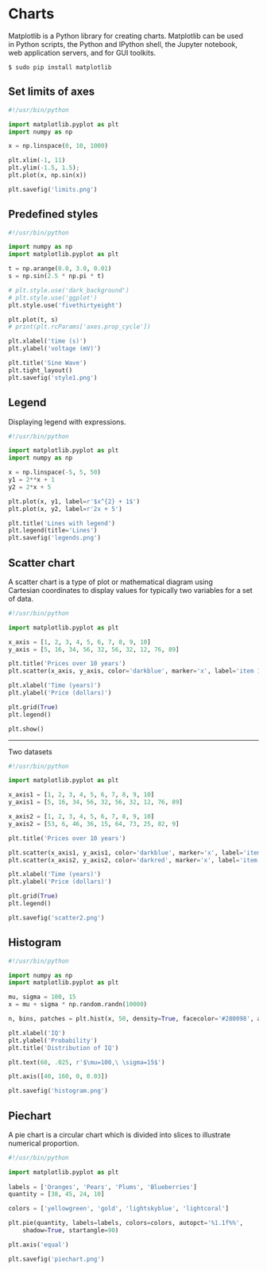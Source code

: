 # Charts 

Matplotlib is a Python library for creating charts. Matplotlib can be used  
in Python scripts, the Python and IPython shell, the Jupyter notebook,  
web application servers, and for GUI toolkits.  

    $ sudo pip install matplotlib


## Set limits of axes 

```python
#!/usr/bin/python

import matplotlib.pyplot as plt
import numpy as np

x = np.linspace(0, 10, 1000)

plt.xlim(-1, 11)
plt.ylim(-1.5, 1.5);
plt.plot(x, np.sin(x))

plt.savefig('limits.png')
```

## Predefined styles

```python
#!/usr/bin/python

import numpy as np
import matplotlib.pyplot as plt

t = np.arange(0.0, 3.0, 0.01)
s = np.sin(2.5 * np.pi * t)

# plt.style.use('dark_background')
# plt.style.use('ggplot')
plt.style.use('fivethirtyeight')

plt.plot(t, s)
# print(plt.rcParams['axes.prop_cycle'])

plt.xlabel('time (s)')
plt.ylabel('voltage (mV)')

plt.title('Sine Wave')
plt.tight_layout()
plt.savefig('style1.png')
```

## Legend 

Displaying legend with expressions.  

```python
#!/usr/bin/python

import matplotlib.pyplot as plt
import numpy as np

x = np.linspace(-5, 5, 50)
y1 = 2**x + 1
y2 = 2*x + 5

plt.plot(x, y1, label=r'$x^{2} + 1$')
plt.plot(x, y2, label=r'2x + 5')

plt.title('Lines with legend')
plt.legend(title='Lines')
plt.savefig('legends.png')
```

## Scatter chart

A scatter chart is a type of plot or mathematical diagram using  
Cartesian coordinates to display values for typically two variables for a set of data.

```python
#!/usr/bin/python

import matplotlib.pyplot as plt

x_axis = [1, 2, 3, 4, 5, 6, 7, 8, 9, 10]
y_axis = [5, 16, 34, 56, 32, 56, 32, 12, 76, 89]

plt.title('Prices over 10 years')
plt.scatter(x_axis, y_axis, color='darkblue', marker='x', label='item 1')

plt.xlabel('Time (years)')
plt.ylabel('Price (dollars)')

plt.grid(True)
plt.legend()

plt.show()
```

---

Two datasets

```python
#!/usr/bin/python

import matplotlib.pyplot as plt

x_axis1 = [1, 2, 3, 4, 5, 6, 7, 8, 9, 10]
y_axis1 = [5, 16, 34, 56, 32, 56, 32, 12, 76, 89]

x_axis2 = [1, 2, 3, 4, 5, 6, 7, 8, 9, 10]
y_axis2 = [53, 6, 46, 36, 15, 64, 73, 25, 82, 9] 

plt.title('Prices over 10 years')

plt.scatter(x_axis1, y_axis1, color='darkblue', marker='x', label='item 1')
plt.scatter(x_axis2, y_axis2, color='darkred', marker='x', label='item 2')

plt.xlabel('Time (years)')
plt.ylabel('Price (dollars)')

plt.grid(True)
plt.legend()

plt.savefig('scatter2.png')
```

## Histogram

```python
#!/usr/bin/python

import numpy as np
import matplotlib.pyplot as plt

mu, sigma = 100, 15
x = mu + sigma * np.random.randn(10000)

n, bins, patches = plt.hist(x, 50, density=True, facecolor='#280098', alpha=0.75)

plt.xlabel('IQ')
plt.ylabel('Probability')
plt.title('Distribution of IQ')

plt.text(60, .025, r'$\mu=100,\ \sigma=15$')

plt.axis([40, 160, 0, 0.03])

plt.savefig('histogram.png')
```

## Piechart 

A pie chart is a circular chart which is divided into slices to illustrate numerical proportion.

```python
#!/usr/bin/python

import matplotlib.pyplot as plt
 
labels = ['Oranges', 'Pears', 'Plums', 'Blueberries']
quantity = [38, 45, 24, 10]

colors = ['yellowgreen', 'gold', 'lightskyblue', 'lightcoral']

plt.pie(quantity, labels=labels, colors=colors, autopct='%1.1f%%', 
    shadow=True, startangle=90)

plt.axis('equal')

plt.savefig('piechart.png')
```








